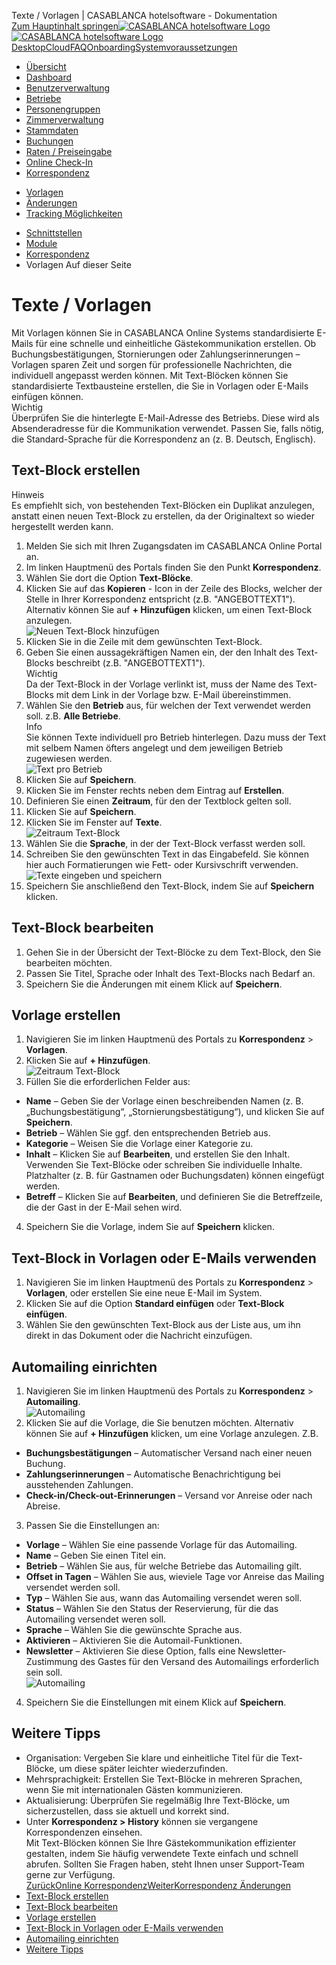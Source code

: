 Texte / Vorlagen | CASABLANCA hotelsoftware - Dokumentation  
[Zum Hauptinhalt springen](https://docs.casablanca.at/cloud/online_corr/templates/#__docusaurus_skipToContent_fallback)[![CASABLANCA hotelsoftware Logo](https://docs.casablanca.at/img/logo.png) ![CASABLANCA hotelsoftware Logo](https://docs.casablanca.at/img/Casablanca_LOGO_2022_neg.png)](https://docs.casablanca.at/) [Desktop](https://docs.casablanca.at/desktop/desktop/)[Cloud](https://docs.casablanca.at/cloud/cloud_systems/)[FAQ](https://docs.casablanca.at/faq)[Onboarding](https://docs.casablanca.at/onboarding/fiscalization)[Systemvoraussetzungen](https://docs.casablanca.at/system_requirements)  
* [Übersicht](https://docs.casablanca.at/cloud/cloud_systems/)
* [Dashboard](https://docs.casablanca.at/cloud/dashboard/)
* [Benutzerverwaltung](https://docs.casablanca.at/cloud/user_management/)
* [Betriebe](https://docs.casablanca.at/cloud/company/)
* [Personengruppen](https://docs.casablanca.at/cloud/person_groups/)
* [Zimmerverwaltung](https://docs.casablanca.at/cloud/rooms/)
* [Stammdaten](https://docs.casablanca.at/cloud/main_data/)
* [Buchungen](https://docs.casablanca.at/cloud/bookings/)
* [Raten / Preiseingabe](https://docs.casablanca.at/cloud/raten/)
* [Online Check-In](https://docs.casablanca.at/cloud/online_checkin/)
* [Korrespondenz](https://docs.casablanca.at/cloud/online_corr/)
+ [Vorlagen](https://docs.casablanca.at/cloud/online_corr/templates/)
+ [Änderungen](https://docs.casablanca.at/cloud/online_corr/correspondence/)
+ [Tracking Möglichkeiten](https://docs.casablanca.at/cloud/online_corr/tracking)
* [Schnittstellen](https://docs.casablanca.at/cloud/interfaces/)
* [Module](https://docs.casablanca.at/cloud/module/)  
* [Korrespondenz](https://docs.casablanca.at/cloud/online_corr/)
* Vorlagen
Auf dieser Seite

# Texte / Vorlagen  
Mit Vorlagen können Sie in CASABLANCA Online Systems standardisierte E-Mails für eine schnelle und einheitliche Gästekommunikation erstellen. Ob Buchungsbestätigungen, Stornierungen oder Zahlungserinnerungen – Vorlagen sparen Zeit und sorgen für professionelle Nachrichten, die individuell angepasst werden können. Mit Text-Blöcken können Sie standardisierte Textbausteine erstellen, die Sie in Vorlagen oder E-Mails einfügen können.  
Wichtig  
Überprüfen Sie die hinterlegte E-Mail-Adresse des Betriebs. Diese wird als Absenderadresse für die Kommunikation verwendet.
Passen Sie, falls nötig, die Standard-Sprache für die Korrespondenz an (z. B. Deutsch, Englisch).

## Text-Block erstellen[](https://docs.casablanca.at/cloud/online_corr/templates/#text-block-erstellen "Direkter Link zu Text-Block erstellen")  
Hinweis  
Es empfiehlt sich, von bestehenden Text-Blöcken ein Duplikat anzulegen, anstatt einen neuen Text-Block zu erstellen, da der Originaltext so wieder hergestellt werden kann.  
1. Melden Sie sich mit Ihren Zugangsdaten im CASABLANCA Online Portal an.
2. Im linken Hauptmenü des Portals finden Sie den Punkt **Korrespondenz**.
3. Wählen Sie dort die Option **Text-Blöcke**.
4. Klicken Sie auf das **Kopieren** - Icon in der Zeile des Blocks, welcher der Stelle in Ihrer Korrespondenz entspricht (z.B. "ANGEBOTTEXT1"). Alternativ können Sie auf **+ Hinzufügen** klicken, um einen Text-Block anzulegen.  
![Neuen Text-Block hinzufügen](https://docs.casablanca.at/assets/images/create_text_block-2b0af92956f0505aa80ced46e5cebdca.png "Neuen Text-Block hinzufügen")  
5. Klicken Sie in die Zeile mit dem gewünschten Text-Block.
6. Geben Sie einen aussagekräftigen Namen ein, der den Inhalt des Text-Blocks beschreibt (z.B. "ANGEBOTTEXT1").  
Wichtig  
Da der Text-Block in der Vorlage verlinkt ist, muss der Name des Text-Blocks mit dem Link in der Vorlage bzw. E-Mail übereinstimmen.  
7. Wählen Sie den **Betrieb** aus, für welchen der Text verwendet werden soll. z.B. **Alle Betriebe**.  
Info  
Sie können Texte individuell pro Betrieb hinterlegen. Dazu muss der Text mit selbem Namen öfters angelegt und dem jeweiligen Betrieb zugewiesen werden.  
![Text pro Betrieb](https://docs.casablanca.at/assets/images/text_per_company-c2afd86b9dc91a7e5f85b52605786edc.png "Text pro Betrieb")  
8. Klicken Sie auf **Speichern**.
9. Klicken Sie im Fenster rechts neben dem Eintrag auf **Erstellen**.
10. Definieren Sie einen **Zeitraum**, für den der Textblock gelten soll.
11. Klicken Sie auf **Speichern**.
12. Klicken Sie im Fenster auf **Texte**.  
![Zeitraum Text-Block](https://docs.casablanca.at/assets/images/text_block_period-3d9d75eca116f7bea7211fba7857719c.png "Zeitraum Text-Block")  
13. Wählen Sie die **Sprache**, in der der Text-Block verfasst werden soll.
14. Schreiben Sie den gewünschten Text in das Eingabefeld. Sie können hier auch Formatierungen wie Fett- oder Kursivschrift verwenden.  
![Texte eingeben und speichern](https://docs.casablanca.at/assets/images/define_text-15919120b29cd499ef98322c9ff07cf2.png "Texte eingeben und speichern")  
15. Speichern Sie anschließend den Text-Block, indem Sie auf **Speichern** klicken.

## Text-Block bearbeiten[](https://docs.casablanca.at/cloud/online_corr/templates/#text-block-bearbeiten "Direkter Link zu Text-Block bearbeiten")  
1. Gehen Sie in der Übersicht der Text-Blöcke zu dem Text-Block, den Sie bearbeiten möchten.
2. Passen Sie Titel, Sprache oder Inhalt des Text-Blocks nach Bedarf an.
3. Speichern Sie die Änderungen mit einem Klick auf **Speichern**.

## Vorlage erstellen[](https://docs.casablanca.at/cloud/online_corr/templates/#vorlage-erstellen "Direkter Link zu Vorlage erstellen")  
1. Navigieren Sie im linken Hauptmenü des Portals zu **Korrespondenz** > **Vorlagen**.
2. Klicken Sie auf **+ Hinzufügen**.  
![Zeitraum Text-Block](https://docs.casablanca.at/assets/images/vorlage_neu-1205560d7f629401e636690000a808c2.png "Neue Vorlage erstellen")  
3. Füllen Sie die erforderlichen Felder aus:
* **Name** – Geben Sie der Vorlage einen beschreibenden Namen (z. B. „Buchungsbestätigung“, „Stornierungsbestätigung“), und klicken Sie auf **Speichern**.
* **Betrieb** – Wählen Sie ggf. den entsprechenden Betrieb aus.
* **Kategorie** – Weisen Sie die Vorlage einer Kategorie zu.
* **Inhalt** – Klicken Sie auf **Bearbeiten**, und erstellen Sie den Inhalt. Verwenden Sie Text-Blöcke oder schreiben Sie individuelle Inhalte. Platzhalter (z. B. für Gastnamen oder Buchungsdaten) können eingefügt werden.
* **Betreff** – Klicken Sie auf **Bearbeiten**, und definieren Sie die Betreffzeile, die der Gast in der E-Mail sehen wird.
4. Speichern Sie die Vorlage, indem Sie auf **Speichern** klicken.

## Text-Block in Vorlagen oder E-Mails verwenden[](https://docs.casablanca.at/cloud/online_corr/templates/#text-block-in-vorlagen-oder-e-mails-verwenden "Direkter Link zu Text-Block in Vorlagen oder E-Mails verwenden")  
1. Navigieren Sie im linken Hauptmenü des Portals zu **Korrespondenz** > **Vorlagen**, oder erstellen Sie eine neue E-Mail im System.
2. Klicken Sie auf die Option **Standard einfügen** oder **Text-Block einfügen**.
3. Wählen Sie den gewünschten Text-Block aus der Liste aus, um ihn direkt in das Dokument oder die Nachricht einzufügen.

## Automailing einrichten[](https://docs.casablanca.at/cloud/online_corr/templates/#automailing-einrichten "Direkter Link zu Automailing einrichten")  
1. Navigieren Sie im linken Hauptmenü des Portals zu **Korrespondenz** > **Automailing**.  
![Automailing](https://docs.casablanca.at/assets/images/automailing-08a2a234b7e060edb61724d14b4e98d3.png "Automailing erstellen")  
2. Klicken Sie auf die Vorlage, die Sie benutzen möchten. Alternativ können Sie auf **+ Hinzufügen** klicken, um eine Vorlage anzulegen. Z.B.
* **Buchungsbestätigungen** – Automatischer Versand nach einer neuen Buchung.
* **Zahlungserinnerungen** – Automatische Benachrichtigung bei ausstehenden Zahlungen.
* **Check-in/Check-out-Erinnerungen** – Versand vor Anreise oder nach Abreise.
3. Passen Sie die Einstellungen an:
* **Vorlage** – Wählen Sie eine passende Vorlage für das Automailing.
* **Name** – Geben Sie einen Titel ein.
* **Betrieb** – Wählen Sie aus, für welche Betriebe das Automailing gilt.
* **Offset in Tagen** – Wählen Sie aus, wieviele Tage vor Anreise das Mailing versendet werden soll.
* **Typ** – Wählen Sie aus, wann das Automailing versendet weren soll.
* **Status** – Wählen Sie den Status der Reservierung, für die das Automailing versendet weren soll.
* **Sprache** – Wählen Sie die gewünschte Sprache aus.
* **Aktivieren** – Aktivieren Sie die Automail-Funktionen.
* **Newsletter** – Aktivieren Sie diese Option, falls eine Newsletter-Zustimmung des Gastes für den Versand des Automailings erforderlich sein soll.  
![Automailing](https://docs.casablanca.at/assets/images/automailing_nl-5f4dbadb6618ee2f50eeb5e9d71a8249.png "Automailing")  
4. Speichern Sie die Einstellungen mit einem Klick auf **Speichern**.

## Weitere Tipps[](https://docs.casablanca.at/cloud/online_corr/templates/#weitere-tipps "Direkter Link zu Weitere Tipps")  
* Organisation: Vergeben Sie klare und einheitliche Titel für die Text-Blöcke, um diese später leichter wiederzufinden.
* Mehrsprachigkeit: Erstellen Sie Text-Blöcke in mehreren Sprachen, wenn Sie mit internationalen Gästen kommunizieren.
* Aktualisierung: Überprüfen Sie regelmäßig Ihre Text-Blöcke, um sicherzustellen, dass sie aktuell und korrekt sind.
* Unter **Korrespondenz > History** können sie vergangene Korrespondenzen einsehen.  
Mit Text-Blöcken können Sie Ihre Gästekommunikation effizienter gestalten, indem Sie häufig verwendete Texte einfach und schnell abrufen. Sollten Sie Fragen haben, steht Ihnen unser Support-Team gerne zur Verfügung.  
[ZurückOnline Korrespondenz](https://docs.casablanca.at/cloud/online_corr/)[WeiterKorrespondenz Änderungen](https://docs.casablanca.at/cloud/online_corr/correspondence/)  
* [Text-Block erstellen](https://docs.casablanca.at/cloud/online_corr/templates/#text-block-erstellen)
* [Text-Block bearbeiten](https://docs.casablanca.at/cloud/online_corr/templates/#text-block-bearbeiten)
* [Vorlage erstellen](https://docs.casablanca.at/cloud/online_corr/templates/#vorlage-erstellen)
* [Text-Block in Vorlagen oder E-Mails verwenden](https://docs.casablanca.at/cloud/online_corr/templates/#text-block-in-vorlagen-oder-e-mails-verwenden)
* [Automailing einrichten](https://docs.casablanca.at/cloud/online_corr/templates/#automailing-einrichten)
* [Weitere Tipps](https://docs.casablanca.at/cloud/online_corr/templates/#weitere-tipps)